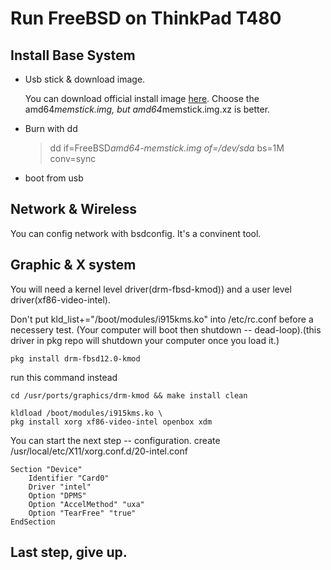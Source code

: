 # Run FreeBSD on ThinkPad T480

## Install Base System
* Usb stick & download image.

  You can download official install image [here](http://ftp.freebsd.org/pub/FreeBSD/snapshots/ISO-IMAGES/12.1/). Choose the amd64*memstick.img, but amd64*memstick.img.xz is better.

* Burn with dd

  > dd if=FreeBSD*amd64-memstick.img of=/dev/sda* bs=1M conv=sync
* boot from usb
## Network & Wireless
   You can config network with bsdconfig. It's a convinent tool.

## Graphic & X system
   You will need a kernel level driver(drm-fbsd-kmod)) and a user level driver(xf86-video-intel). 

   Don't put kld_list+="/boot/modules/i915kms.ko" into /etc/rc.conf before a necessery test. (Your computer will boot then shutdown -- dead-loop).(this driver in pkg repo will shutdown your computer once you load it.)
 
    pkg install drm-fbsd12.0-kmod 

   run this command instead
 
    cd /usr/ports/graphics/drm-kmod && make install clean 
 
    kldload /boot/modules/i915kms.ko \
    pkg install xorg xf86-video-intel openbox xdm 

  You can start the next step -- configuration. create /usr/local/etc/X11/xorg.conf.d/20-intel.conf

    Section "Device" 
        Identifier "Card0"
        Driver "intel"
        Option "DPMS"
        Option "AccelMethod" "uxa"
        Option "TearFree" "true" 
    EndSection
## Last step, give up.
